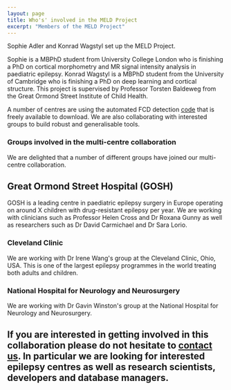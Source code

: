 ```yaml
---
layout: page
title: Who's' involved in the MELD Project
excerpt: "Members of the MELD Project"
---
```


Sophie Adler and Konrad Wagstyl set up the MELD Project. 

Sophie is a MBPhD student from University College London who is finishing a PhD on cortical morphometry and MR signal intensity analysis in paediatric epilepsy. Konrad Wagstyl is a MBPhD student from the University of Cambridge who is finishing a PhD on deep learning and cortical structure. This project is supervised by Professor Torsten Baldeweg from the Great Ormond Street Institute of Child Health.

A number of centres are using the automated FCD detection [code](https://github.com/kwagstyl/FCDdetection) that is freely available to download. We are also collaborating with interested groups to build robust and generalisable tools.

### Groups involved in the multi-centre collaboration

We are delighted that a number of different groups have joined our multi-centre collaboration.

## Great Ormond Street Hospital (GOSH)
GOSH is a leading centre in paediatric epilepsy surgery in Europe operating on around X children with drug-resistant epilepsy per year. We are working with clinicians such as Professor Helen Cross and Dr Roxana Gunny as well as researchers such as Dr David Carmichael and Dr Sara Lorio.

### Cleveland Clinic 
We are working with Dr Irene Wang's group at the Cleveland Clinic, Ohio, USA. This is one of the largest epilepsy programmes in the world treating both adults and children.  

### National Hospital for Neurology and Neurosurgery
We are working with Dr Gavin Winston's group at the National Hospital for Neurology and Neurosurgery.

## If you are interested in getting involved in this collaboration please do not hesitate to [contact us](mailto:MELD.study@gmail.com). In particular we are looking for interested epilepsy centres as well as research scientists, developers and database managers. ##


